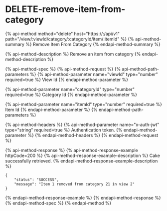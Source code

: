 # DELETE-remove-item-from-category

{% api-method method="delete" host="https://<host>:<port>/api/v1" path="/view/:viewId/category/:categoryId/item/:itemId" %}
{% api-method-summary %}
Remove Item From Category
{% endapi-method-summary %}

{% api-method-description %}
Remove an item from category
{% endapi-method-description %}

{% api-method-spec %}
{% api-method-request %}
{% api-method-path-parameters %}
{% api-method-parameter name="viewId" type="number" required=true %}
View Id
{% endapi-method-parameter %}

{% api-method-parameter name="categoryId" type="number" required=true %}
Category Id
{% endapi-method-parameter %}

{% api-method-parameter name="itemId" type="number" required=true %}
Item Id
{% endapi-method-parameter %}
{% endapi-method-path-parameters %}

{% api-method-headers %}
{% api-method-parameter name="x-auth-jwt" type="string" required=true %}
Authentication token.
{% endapi-method-parameter %}
{% endapi-method-headers %}
{% endapi-method-request %}

{% api-method-response %}
{% api-method-response-example httpCode=200 %}
{% api-method-response-example-description %}
Cake successfully retrieved.
{% endapi-method-response-example-description %}

```
{
    "status": "SUCCESS",
    "message": "Item 1 removed from category 21 in view 2"
}
```
{% endapi-method-response-example %}
{% endapi-method-response %}
{% endapi-method-spec %}
{% endapi-method %}



